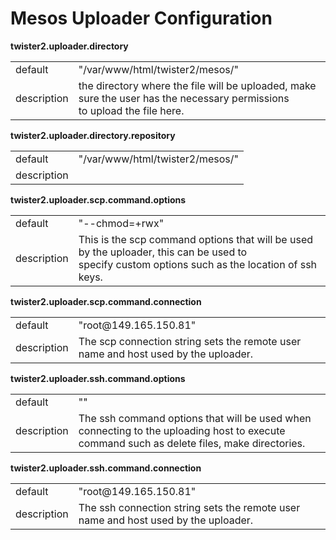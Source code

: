 # Mesos Uploader Configuration



**twister2.uploader.directory**
<table><tr><td>default</td><td>"/var/www/html/twister2/mesos/"</td><tr><td>description</td><td>the directory where the file will be uploaded, make sure the user has the necessary permissions<br/>to upload the file here.</td></table>

**twister2.uploader.directory.repository**
<table><tr><td>default</td><td>"/var/www/html/twister2/mesos/"</td><tr><td>description</td><td></td></table>

**twister2.uploader.scp.command.options**
<table><tr><td>default</td><td>"--chmod=+rwx"</td><tr><td>description</td><td>This is the scp command options that will be used by the uploader, this can be used to<br/>specify custom options such as the location of ssh keys.</td></table>

**twister2.uploader.scp.command.connection**
<table><tr><td>default</td><td>"root@149.165.150.81"</td><tr><td>description</td><td>The scp connection string sets the remote user name and host used by the uploader.</td></table>

**twister2.uploader.ssh.command.options**
<table><tr><td>default</td><td>""</td><tr><td>description</td><td>The ssh command options that will be used when connecting to the uploading host to execute<br/>command such as delete files, make directories.</td></table>

**twister2.uploader.ssh.command.connection**
<table><tr><td>default</td><td>"root@149.165.150.81"</td><tr><td>description</td><td>The ssh connection string sets the remote user name and host used by the uploader.</td></table>

